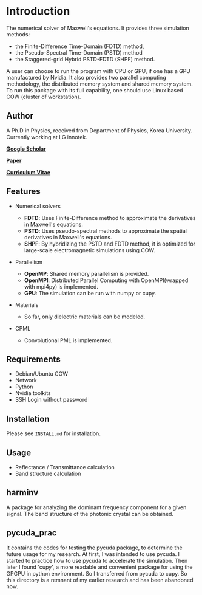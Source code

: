 # Introduction

The numerical solver of Maxwell's equations.
It provides three simulation methods: 

* the Finite-Difference Time-Domain (FDTD) method, 
* the Pseudo-Spectral Time-Domain (PSTD) method 
* the Staggered-grid Hybrid PSTD-FDTD (SHPF) method.

A user can choose to run the program with CPU or GPU, if one has a GPU manufactured by Nvidia.
It also provides two parallel computing methodology, the distributed memory system and shared memory system.
To run this package with its full capability, one should use Linux based COW (cluster of workstation).

## Author
A Ph.D in Physics, received from Department of Physics, Korea University.
Currently working at LG innotek.

[**Google Scholar**](https://scholar.google.com/citations?user=iYm5ThEAAAAJ&hl=ko)

[**Paper**](https://doi.org/10.1016/j.cpc.2020.107631)

[**Curriculum Vitae**](/CV.pdf)

## Features
* Numerical solvers
  - **FDTD**: Uses Finite-Difference method to approximate the derivatives in Maxwell's equations.
  - **PSTD**: Uses pseudo-spectral methods to approximate the spatial derivatives in Maxwell's equations.
  - **SHPF**: By hybridizing the PSTD and FDTD method, it is optimized for large-scale electromagnetic simulations using COW. 

* Parallelism
  * **OpenMP**: Shared memory parallelism is provided.
  * **OpenMPI**: Distributed Parallel Computing with OpenMPI(wrapped with mpi4py) is implemented.
  * **GPU**: The simulation can be run with numpy or cupy.

* Materials
  * So far, only dielectric materials can be modeled.

* CPML
  * Convolutional PML is implemented.

## Requirements
* Debian/Ubuntu COW
* Network
* Python
* Nvidia toolkits
* SSH Login without password

## Installation
Please see `INSTALL.md` for installation.

## Usage
* Reflectance / Transmittance calculation
* Band structure calculation

## harminv
A package for analyzing the dominant frequency component for a given signal.
The band structure of the photonic crystal can be obtained.

## pycuda_prac
It contains the codes for testing the pycuda package, to determine the future usage for my research.
At first, I was intended to use pycuda.
I started to practice how to use pycuda to accelerate the simulation.
Then later I found 'cupy', a more readable and convenient package for using the GPGPU in python environment.
So I transferred from pycuda to cupy.
So this directory is a remnant of my earlier research and has been abandoned now.
